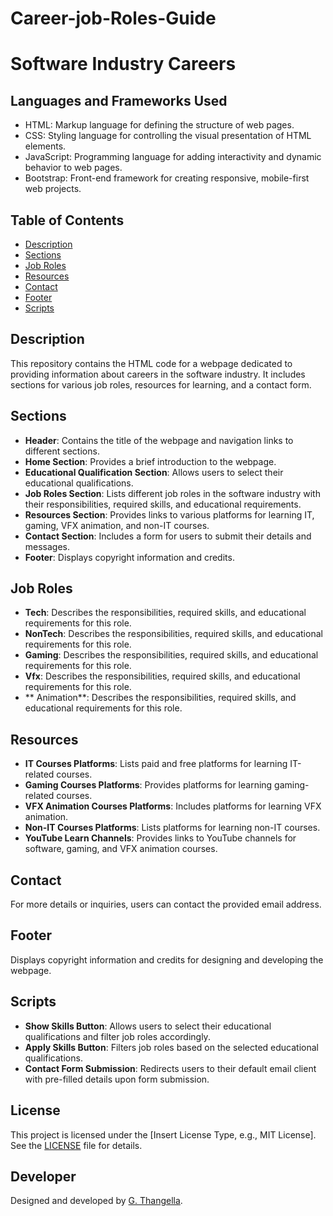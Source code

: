 # Career-job-Roles-Guide
# Software Industry Careers

## Languages and Frameworks Used
- HTML: Markup language for defining the structure of web pages.
- CSS: Styling language for controlling the visual presentation of HTML elements.
- JavaScript: Programming language for adding interactivity and dynamic behavior to web pages.
- Bootstrap: Front-end framework for creating responsive, mobile-first web projects.

## Table of Contents
- [Description](#description)
- [Sections](#sections)
- [Job Roles](#job-roles)
- [Resources](#resources)
- [Contact](#contact)
- [Footer](#footer)
- [Scripts](#scripts)

## Description
This repository contains the HTML code for a webpage dedicated to providing information about careers in the software industry. It includes sections for various job roles, resources for learning, and a contact form.

## Sections
- **Header**: Contains the title of the webpage and navigation links to different sections.
- **Home Section**: Provides a brief introduction to the webpage.
- **Educational Qualification Section**: Allows users to select their educational qualifications.
- **Job Roles Section**: Lists different job roles in the software industry with their responsibilities, required skills, and educational requirements.
- **Resources Section**: Provides links to various platforms for learning IT, gaming, VFX animation, and non-IT courses.
- **Contact Section**: Includes a form for users to submit their details and messages.
- **Footer**: Displays copyright information and credits.

## Job Roles
- **Tech**: Describes the responsibilities, required skills, and educational requirements for this role.
- **NonTech**: Describes the responsibilities, required skills, and educational requirements for this role.
- **Gaming**: Describes the responsibilities, required skills, and educational requirements for this role.
- **Vfx**: Describes the responsibilities, required skills, and educational requirements for this role.
- ** Animation**: Describes the responsibilities, required skills, and educational requirements for this role.

## Resources
- **IT Courses Platforms**: Lists paid and free platforms for learning IT-related courses.
- **Gaming Courses Platforms**: Provides platforms for learning gaming-related courses.
- **VFX Animation Courses Platforms**: Includes platforms for learning VFX animation.
- **Non-IT Courses Platforms**: Lists platforms for learning non-IT courses.
- **YouTube Learn Channels**: Provides links to YouTube channels for software, gaming, and VFX animation courses.

## Contact
For more details or inquiries, users can contact the provided email address.

## Footer
Displays copyright information and credits for designing and developing the webpage.

## Scripts
- **Show Skills Button**: Allows users to select their educational qualifications and filter job roles accordingly.
- **Apply Skills Button**: Filters job roles based on the selected educational qualifications.
- **Contact Form Submission**: Redirects users to their default email client with pre-filled details upon form submission.

## License
This project is licensed under the [Insert License Type, e.g., MIT License]. See the [LICENSE](LICENSE) file for details.

## Developer
Designed and developed by [G. Thangella](mailto:example@example.com).
